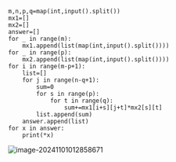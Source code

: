 ```
m,n,p,q=map(int,input().split())
mx1=[]
mx2=[]
answer=[]
for _ in range(m):
    mx1.append(list(map(int,input().split())))
for _ in range(p):
    mx2.append(list(map(int,input().split())))
for i in range(m-p+1):
    list=[]
    for j in range(n-q+1):
        sum=0
        for s in range(p):
            for t in range(q):
                sum+=mx1[i+s][j+t]*mx2[s][t]
        list.append(sum)
    answer.append(list)
for x in answer:
    print(*x)
```

![image-20241101012858671](C:\Users\huawei\AppData\Roaming\Typora\typora-user-images\image-20241101012858671.png)